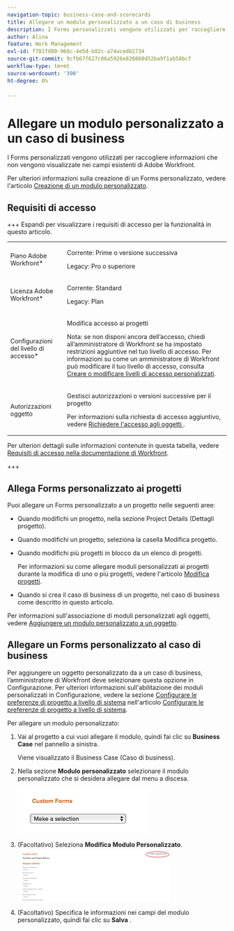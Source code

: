 ```yaml
---
navigation-topic: business-case-and-scorecards
title: Allegare un modulo personalizzato a un caso di business
description: I Forms personalizzati vengono utilizzati per raccogliere informazioni che non vengono visualizzate nei campi esistenti di Adobe Workfront.
author: Alina
feature: Work Management
exl-id: f781fd00-968c-4e5d-b82c-a74acedb2734
source-git-commit: 9cfb67f627c06a5926e820860d52ba9f1ab58bcf
workflow-type: tm+mt
source-wordcount: '390'
ht-degree: 0%

---
```


# Allegare un modulo personalizzato a un caso di business

I Forms personalizzati vengono utilizzati per raccogliere informazioni che non vengono visualizzate nei campi esistenti di Adobe Workfront. 

Per ulteriori informazioni sulla creazione di un Forms personalizzato, vedere l&#39;articolo [Creazione di un modulo personalizzato](/help/quicksilver/administration-and-setup/customize-workfront/create-manage-custom-forms/form-designer/design-a-form/design-a-form.md).

## Requisiti di accesso

+++ Espandi per visualizzare i requisiti di accesso per la funzionalità in questo articolo.

<table style="table-layout:auto"> 
 <col> 
 <col> 
 <tbody> 
  <tr> 
   <td role="rowheader">Piano Adobe Workfront*</td> 
   <td> <p>Corrente: Prime o versione successiva</p>
   <p>Legacy: Pro o superiore</p> </td> 
  </tr> 
  <tr> 
   <td role="rowheader">Licenza Adobe Workfront*</td> 
   <td> 
   <p>Corrente: Standard </p> 
   <p>Legacy: Plan </p> </td> 
  </tr> 
  <tr> 
   <td role="rowheader">Configurazioni del livello di accesso*</td> 
   <td> <p>Modifica accesso ai progetti</p> <p>Nota: se non disponi ancora dell’accesso, chiedi all’amministratore di Workfront se ha impostato restrizioni aggiuntive nel tuo livello di accesso. Per informazioni su come un amministratore di Workfront può modificare il tuo livello di accesso, consulta <a href="../../../administration-and-setup/add-users/configure-and-grant-access/create-modify-access-levels.md" class="MCXref xref">Creare o modificare livelli di accesso personalizzati</a>.</p> </td> 
  </tr> 
  <tr> 
   <td role="rowheader">Autorizzazioni oggetto</td> 
   <td> <p>Gestisci autorizzazioni o versioni successive per il progetto</p> <p>Per informazioni sulla richiesta di accesso aggiuntivo, vedere <a href="../../../workfront-basics/grant-and-request-access-to-objects/request-access.md" class="MCXref xref">Richiedere l'accesso agli oggetti </a>.</p> </td> 
  </tr> 
 </tbody> 
</table>

Per ulteriori dettagli sulle informazioni contenute in questa tabella, vedere [Requisiti di accesso nella documentazione di Workfront](/help/quicksilver/administration-and-setup/add-users/access-levels-and-object-permissions/access-level-requirements-in-documentation.md).

+++

## Allega Forms personalizzato ai progetti

Puoi allegare un Forms personalizzato a un progetto nelle seguenti aree:

* Quando modifichi un progetto, nella sezione Project Details (Dettagli progetto).
* Quando modifichi un progetto, seleziona la casella Modifica progetto.
* Quando modifichi più progetti in blocco da un elenco di progetti.

  Per informazioni su come allegare moduli personalizzati ai progetti durante la modifica di uno o più progetti, vedere l&#39;articolo [Modifica progetti](../../../manage-work/projects/manage-projects/edit-projects.md).

* Quando si crea il caso di business di un progetto, nel caso di business come descritto in questo articolo.

Per informazioni sull&#39;associazione di moduli personalizzati agli oggetti, vedere [Aggiungere un modulo personalizzato a un oggetto](../../../workfront-basics/work-with-custom-forms/add-a-custom-form-to-an-object.md).

## Allegare un Forms personalizzato al caso di business

Per aggiungere un oggetto personalizzato da a un caso di business, l’amministratore di Workfront deve selezionare questa opzione in Configurazione. Per ulteriori informazioni sull&#39;abilitazione dei moduli personalizzati in Configurazione, vedere la sezione [Configurare le preferenze di progetto a livello di sistema](../../../administration-and-setup/set-up-workfront/configure-system-defaults/set-project-preferences.md) nell&#39;articolo [Configurare le preferenze di progetto a livello di sistema](../../../administration-and-setup/set-up-workfront/configure-system-defaults/set-project-preferences.md).

Per allegare un modulo personalizzato:

1. Vai al progetto a cui vuoi allegare il modulo, quindi fai clic su **Business Case** nel pannello a sinistra.

   Viene visualizzato il Business Case (Caso di business).

1. Nella sezione **Modulo personalizzato** selezionare il modulo personalizzato che si desidera allegare dal menu a discesa.

   ![Elenco a discesa dei moduli personalizzati](assets/custom-forms-drop-down-menu.png)

1. (Facoltativo) Seleziona **Modifica Modulo Personalizzato**.\
   ![Modifica modulo personalizzato](assets/acf1-350x122.png)

1. (Facoltativo) Specifica le informazioni nei campi del modulo personalizzato, quindi fai clic su **Salva** .
